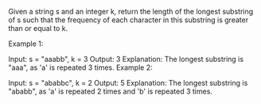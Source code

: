 Given a string s and an integer k, return the length of the longest substring of s such that the frequency of each character in this substring is greater than or equal to k.

Example 1:

Input: s = "aaabb", k = 3
Output: 3
Explanation: The longest substring is "aaa", as 'a' is repeated 3 times.
Example 2:

Input: s = "ababbc", k = 2
Output: 5
Explanation: The longest substring is "ababb", as 'a' is repeated 2 times and 'b' is repeated 3 times.
